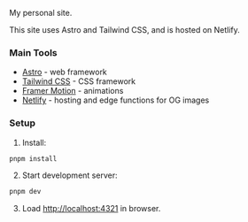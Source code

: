 My personal site.

This site uses Astro and Tailwind CSS, and is hosted on Netlify.

### Main Tools

- [Astro](https://astro.build/) - web framework
- [Tailwind CSS](https://tailwindcss.com) - CSS framework
- [Framer Motion](https://www.framer.com/motion/) - animations
- [Netlify](https://www.netlify.com/) - hosting and edge functions for OG images

### Setup

1. Install:

```bash
pnpm install
```

2. Start development server:

```bash
pnpm dev
```

3. Load [http://localhost:4321](http://localhost:4321) in browser.